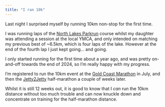 ```yaml
---
title: "I ran 10k"
---
```


Last night I surprised myself by running 10km non-stop for the first time.

I was running laps of the [North Lakes Parkrun](https://www.parkrun.com.au/northlakes/course/) course whilst my daughter was attending a session at the local YMCA, and only intended on matching my previous best of ~6.5km, which is four laps of the lake. However at the end of the fourth lap I just kept going... and going.

I only started running for the first time about a year ago, and was pretty on-and-off towards the end of 2024, so I’m really happy with my progress.

I’m registered to run the 10km event at the [Gold Coast Marathon](https://goldcoastmarathon.com.au) in July, and then the [Jetty2Jetty](https://www.visitmoretonbayregion.com.au/j2j) half-marathon a couple of weeks later.

Whilst it is still 12 weeks out, it is good to know that I _can_ run the 10km distance without too much trouble and can now knuckle down and concentrate on training for the half-marathon distance.